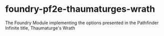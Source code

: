 # foundry-pf2e-thaumaturges-wrath
The Foundry Module implementing the options presented in the Pathfinder Infinite title, Thaumaturge's Wrath
